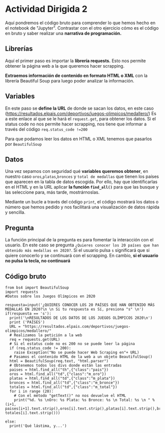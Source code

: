 # Actividad Dirigida 2

Aquí pondremos el código bruto para comprender lo que hemos hecho en el notebook de "Jupyter". Contrastar con el otro ejercicio cómo es el código en bruto y saber realizar una **narrativa de programación.**

## Librerías
Aquí el primer paso es importar la **librería requests.**
Esto nos permite obtener la página web a la que queremos hacer scrapping.

**Extraemos información de contenido en formato HTML o XML**  con la librería Beautiful Soup para luego poder analizar la información.

## Variables
En este paso se **define la URL** de donde se sacan los datos, en este caso (https://resultados.elpais.com/deportivos/juegos-olimpicos/medallero/) Es a este enlace al que se le hará el `request.get`, para obtener los datos.
Si el status code no nos permite hacer scrapping, nos tiene que informar a través del código `req.status_code !=200`

Para que podamos leer los datos en HTML o XML tenemos que pasarlos por `BeautifulSoup`

## Datos
Una vez sepamos con seguridad qué **variables queremos obtener**, en nuestro caso `oros`,`platas`,`bronces` y `total de medallas` que tienen los países que aparecen en la tabla de datos escogida. Por ello, hay que identificarlas en el HTML y en la URL aplicar **la función `find_all()`** para que las busque y las seleccione para, más tarde, mostrárnoslas.

Mediante un bucle a través del código `print`, el código mostrará los datos o número que hemos pedido y nos facilitará una visualización de datos rápida y sencilla.

## Pregunta
La función principal de la pregunta es para fomentar la interacción con el usuario. En este caso se pregunta `¿Quieres conocer los 20 países que han obtenido más medallas en 2020?`. Si el usuario pulsa `s` significará que si quiere conocerlo y se continuará con el scrapping. En cambio, **si el usuario no pulsa la tecla, no continuará**

## Código bruto
```
from bs4 import BeautifulSoup
import requests
#Datos sobre los Juegos Olímpicos en 2020

respuesta=input('¿QUIERES CONOCER LOS 20 PAÍSES QUE HAN OBTENIDO MÁS MEDALLAS EN 2020?\n \n Si tu respuesta es Sí, presiona "s" \n')
if(respuesta == 's'):
  print('\nRESULTADOS DE LOS DATOS DE LOS JUEGOS OLÍMPICOS 2020\n')
  print ('PAÍSES')
  URL = "https://resultados.elpais.com/deportivos/juegos-olimpicos/medallero/"
  # Realizamos la petición a la web
  req = requests.get(URL)
  # Si el estatus code no es 200 no se puede leer la página
  if (req.status_code != 200):
    raise Exception("No se puede hacer Web Scraping en"+ URL)
  # Pasamos el contenido HTML de la web a un objeto BeautifulSoup()
  html = BeautifulSoup(req.text, "html.parser")
  # Obtenemos todos los divs donde están las entradas
  paises = html.find_all("th",{"class":"pais"})
  oros = html.find_all("td",{"class":"m_oro"})
  platas = html.find_all("td",{"class":"m_plata"})
  bronces = html.find_all("td",{"class":"m_bronce"})
  totales = html.find_all("td",{"class":"m_total"})
  for i in range (20):
    # Con el método "getText()" no nos devuelve el HTML
    print("%d. %s \nOro: %s Plata: %s Bronce: %s \n Total: %s \n " % (i+1, paises[i+1].text.strip(),oros[i].text.strip(),platas[i].text.strip(),bronces[i].text.strip(), totales[i].text.strip()))

else:
  print('Qué lástima, y...')

```
